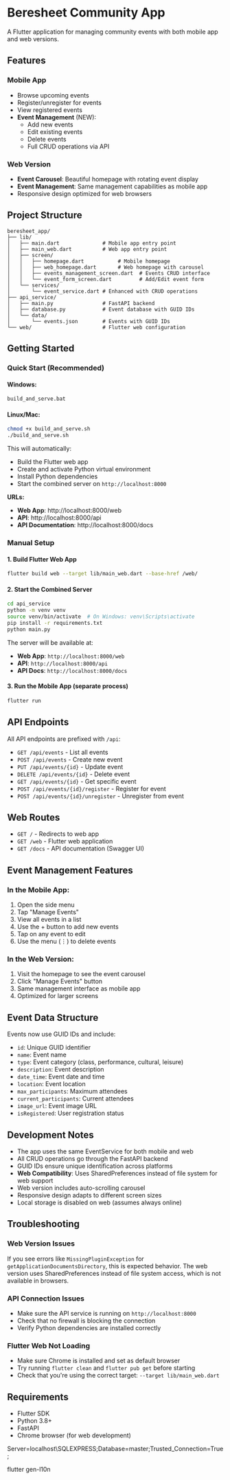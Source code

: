 # Beresheet Community App

A Flutter application for managing community events with both mobile app and web versions.

## Features

### Mobile App
- Browse upcoming events
- Register/unregister for events
- View registered events
- **Event Management** (NEW):
  - Add new events
  - Edit existing events
  - Delete events
  - Full CRUD operations via API

### Web Version
- **Event Carousel**: Beautiful homepage with rotating event display
- **Event Management**: Same management capabilities as mobile app
- Responsive design optimized for web browsers

## Project Structure

```
beresheet_app/
├── lib/
│   ├── main.dart              # Mobile app entry point
│   ├── main_web.dart          # Web app entry point
│   ├── screen/
│   │   ├── homepage.dart           # Mobile homepage
│   │   ├── web_homepage.dart       # Web homepage with carousel
│   │   ├── events_management_screen.dart  # Events CRUD interface
│   │   └── event_form_screen.dart         # Add/Edit event form
│   └── services/
│       └── event_service.dart # Enhanced with CRUD operations
├── api_service/
│   ├── main.py                # FastAPI backend
│   ├── database.py            # Event database with GUID IDs
│   └── data/
│       └── events.json        # Events with GUID IDs
└── web/                       # Flutter web configuration
```

## Getting Started

### Quick Start (Recommended)

#### Windows:
```bash
build_and_serve.bat
```

#### Linux/Mac:
```bash
chmod +x build_and_serve.sh
./build_and_serve.sh
```

This will automatically:
- Build the Flutter web app
- Create and activate Python virtual environment
- Install Python dependencies
- Start the combined server on `http://localhost:8000`

**URLs:**
- **Web App**: http://localhost:8000/web
- **API**: http://localhost:8000/api
- **API Documentation**: http://localhost:8000/docs

### Manual Setup

#### 1. Build Flutter Web App

```bash
flutter build web --target lib/main_web.dart --base-href /web/
```

#### 2. Start the Combined Server

```bash
cd api_service
python -m venv venv
source venv/bin/activate  # On Windows: venv\Scripts\activate
pip install -r requirements.txt
python main.py
```

The server will be available at:
- **Web App**: `http://localhost:8000/web`
- **API**: `http://localhost:8000/api`
- **API Docs**: `http://localhost:8000/docs`

#### 3. Run the Mobile App (separate process)

```bash
flutter run
```

## API Endpoints

All API endpoints are prefixed with `/api`:

- `GET /api/events` - List all events
- `POST /api/events` - Create new event
- `PUT /api/events/{id}` - Update event
- `DELETE /api/events/{id}` - Delete event
- `GET /api/events/{id}` - Get specific event
- `POST /api/events/{id}/register` - Register for event
- `POST /api/events/{id}/unregister` - Unregister from event

## Web Routes

- `GET /` - Redirects to web app
- `GET /web` - Flutter web application
- `GET /docs` - API documentation (Swagger UI)

## Event Management Features

### In the Mobile App:
1. Open the side menu
2. Tap "Manage Events"
3. View all events in a list
4. Use the + button to add new events
5. Tap on any event to edit
6. Use the menu (⋮) to delete events

### In the Web Version:
1. Visit the homepage to see the event carousel
2. Click "Manage Events" button
3. Same management interface as mobile app
4. Optimized for larger screens

## Event Data Structure

Events now use GUID IDs and include:
- `id`: Unique GUID identifier
- `name`: Event name
- `type`: Event category (class, performance, cultural, leisure)
- `description`: Event description
- `date_time`: Event date and time
- `location`: Event location
- `max_participants`: Maximum attendees
- `current_participants`: Current attendees
- `image_url`: Event image URL
- `isRegistered`: User registration status

## Development Notes

- The app uses the same EventService for both mobile and web
- All CRUD operations go through the FastAPI backend
- GUID IDs ensure unique identification across platforms
- **Web Compatibility**: Uses SharedPreferences instead of file system for web support
- Web version includes auto-scrolling carousel
- Responsive design adapts to different screen sizes
- Local storage is disabled on web (assumes always online)

## Troubleshooting

### Web Version Issues
If you see errors like `MissingPluginException` for `getApplicationDocumentsDirectory`, this is expected behavior. The web version uses SharedPreferences instead of file system access, which is not available in browsers.

### API Connection Issues
- Make sure the API service is running on `http://localhost:8000`
- Check that no firewall is blocking the connection
- Verify Python dependencies are installed correctly

### Flutter Web Not Loading
- Make sure Chrome is installed and set as default browser
- Try running `flutter clean` and `flutter pub get` before starting
- Check that you're using the correct target: `--target lib/main_web.dart`

## Requirements

- Flutter SDK
- Python 3.8+
- FastAPI
- Chrome browser (for web development)

Server=localhost\SQLEXPRESS;Database=master;Trusted_Connection=True;

flutter gen-l10n